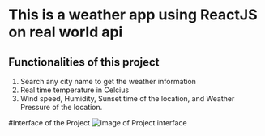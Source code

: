 # This is a weather app using ReactJS on real world api

## Functionalities of this project
1. Search any city name to get the weather information
2. Real time temperature in Celcius
3. Wind speed, Humidity, Sunset time of the location, and Weather Pressure of the location.


#Interface of the Project
![Image of Project interface](https://rajnishdascse.github.com/weatherapp/appDemo.png)
